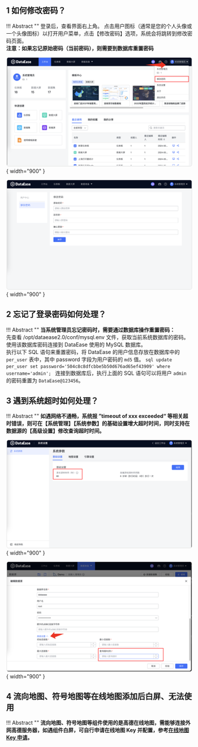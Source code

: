 ## 1 如何修改密码？

!!! Abstract ""
    登录后，查看界面右上角。 点击用户图标（通常是您的个人头像或一个头像图标）以打开用户菜单，点击【修改密码】选项，系统会将跳转到修改密码页面。  
    **注意：如果忘记原始密码（当前密码），则需要到数据库重置密码**

![调整超时时间](../newimg/修改密码入口.png){ width="900" }

![调整超时时间](../newimg/修改密码界面.png){ width="900" }


## 2 忘记了登录密码如何处理？

!!! Abstract ""
    **当系统管理员忘记密码时，需要通过数据库操作重置密码：**  
    先查看 /opt/dataease2.0/conf/mysql.env 文件，获取当前系统数据库的密码。 使用该数据库密码连接到 DataEase 使用的 MySQL 数据库。  
    执行以下 SQL 语句来重置密码，将 DataEase 的用户信息存放在数据库中的 `per_user` 表中，其中 password 字段为用户密码的 `md5` 值。
    ```sql
    update per_user set password='504c8c8dfcbbe5b50d676ad65ef43909' where username='admin';
    ```
    连接到数据库后，执行上面的 SQL 语句可以将用户 `admin` 的密码重置为 `DataEase@123456`。

## 3 遇到系统超时如何处理？

!!! Abstract ""
    **如遇网络不通畅，系统报 ”timeout of xxx exceeded“ 等相关超时错误，则可在【系统管理】【系统参数】的基础设置增大超时时间，同时支持在数据源的【高级设置】修改查询超时时间。**

![调整超时时间](../newimg/调整超时时间.png){ width="900" }

![调整超时时间](../newimg/设置超时时间2.png){ width="900" }


## 4 流向地图、符号地图等在线地图添加后白屏、无法使用

!!! Abstract ""
    **流向地图、符号地图等组件使用的是高德在线地图，需能够连接外网高德服务器，如遇组件白屏，可自行申请在线地图 Key 并配置，参考[在线地图 Key 申请](https://dataease.io/docs/v2/user_manual/system_management/param/#31)。**

